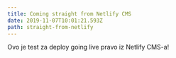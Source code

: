 ```yaml
---
title: Coming straight from Netlify CMS
date: 2019-11-07T10:01:21.593Z
path: straight-from-netlify
---
```

Ovo je test za deploy going live pravo iz Netlify CMS-a!
